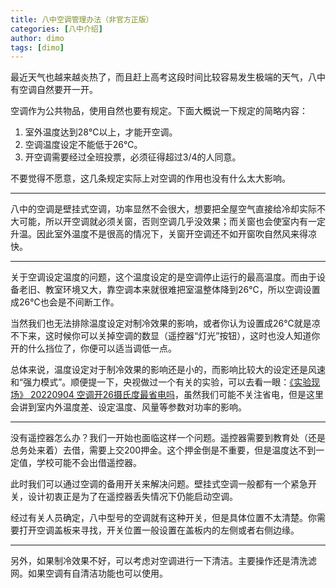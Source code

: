 ```yaml
---
title: 八中空调管理办法（非官方正版）
categories: [八中介绍]
author: dimo
tags: [dimo]
---
```


最近天气也越来越炎热了，而且赶上高考这段时间比较容易发生极端的天气，八中有空调自然要开一开。

空调作为公共物品，使用自然也要有规定。下面大概说一下规定的简略内容：

1. 室外温度达到28℃以上，才能开空调。
2. 空调温度设定不能低于26℃。
3. 开空调需要经过全班投票，必须征得超过3/4的人同意。

不要觉得不愿意，这几条规定实际上对空调的作用也没有什么太大影响。

---

八中的空调是壁挂式空调，功率显然不会很大，想要把全屋空气直接给冷却实际不大可能，所以开空调就必须关窗，否则空调几乎没效果；而关窗也会使室内有一定升温。因此室外温度不是很高的情况下，关窗开空调还不如开窗吹自然风来得凉快。

---

关于空调设定温度的问题，这个温度设定的是空调停止运行的最高温度。而由于设备老旧、教室环境又大，靠空调本来就很难把室温整体降到26℃，所以空调设置成26℃也会是不间断工作。

当然我们也无法排除温度设定对制冷效果的影响，或者你认为设置成26℃就是凉不下来，这时候你可以关掉空调的数显（遥控器“灯光”按钮），这时也没人知道你开的什么挡位了，你便可以适当调低一点。

总体来说，温度设定对于制冷效果的影响还是小的，而影响比较大的设定还是风速和“强力模式”。顺便提一下，央视做过一个有关的实验，可以去看一眼：[《实验现场》 20220904 空调开26摄氏度最省电吗](https://tv.cctv.com/2022/09/04/VIDExzv36ryU0VfJB8DLToB5220904.shtml)，虽然我们可能不关注省电，但是这里会讲到室内外温度差、设定温度、风量等参数对功率的影响。

---

没有遥控器怎么办？我们一开始也面临这样一个问题。遥控器需要到教育处（还是总务处来着）去借，需要上交200押金。这个押金倒是不重要，但是温度达不到一定值，学校可能不会出借遥控器。

此时我们可以通过空调的备用开关来解决问题。壁挂式空调一般都有一个紧急开关，设计初衷正是为了在遥控器丢失情况下仍能启动空调。

经过有关人员确定，八中型号的空调就有这种开关，但是具体位置不太清楚。你需要打开空调盖板来寻找，开关位置一般设置在盖板内的左侧或者右侧边缘。

---

另外，如果制冷效果不好，可以考虑对空调进行一下清洁。主要操作还是清洗滤网。如果空调有自清洁功能也可以使用。